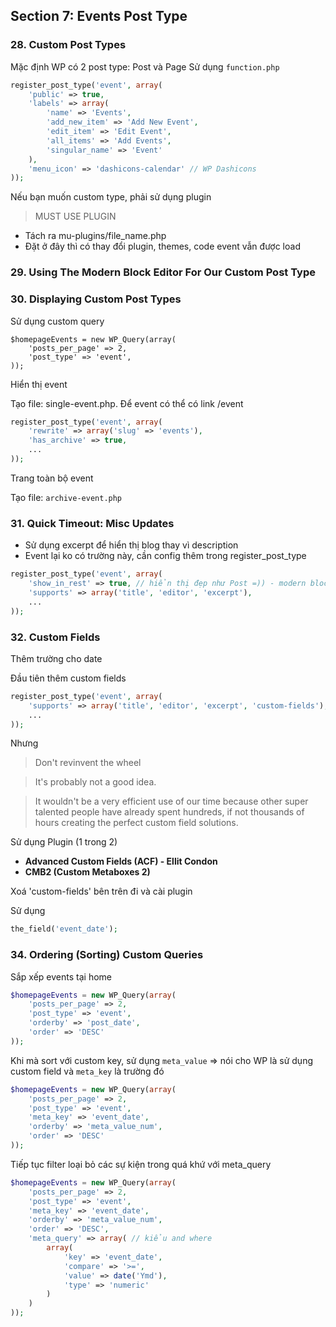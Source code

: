## Section 7: Events Post Type

### 28. Custom Post Types
Mặc định WP có 2 post type: Post và Page Sử dụng `function.php`
```php
register_post_type('event', array(
    'public' => true,
    'labels' => array(
        'name' => 'Events',
        'add_new_item' => 'Add New Event',
        'edit_item' => 'Edit Event',
        'all_items' => 'Add Events',
        'singular_name' => 'Event'
    ),
    'menu_icon' => 'dashicons-calendar' // WP Dashicons
));
```

Nếu bạn muốn custom type, phải sử dụng plugin

> MUST USE PLUGIN

- Tách ra mu-plugins/file_name.php
- Đặt ở đây thì có thay đổi plugin, themes, code event vẫn được load

### 29. Using The Modern Block Editor For Our Custom Post Type

### 30. Displaying Custom Post Types
Sử dụng custom query
```
$homepageEvents = new WP_Query(array(
    'posts_per_page' => 2,
    'post_type' => 'event',
));
```

Hiển thị event

Tạo file: single-event.php. Để event có thể có link /event
```php
register_post_type('event', array(
    'rewrite' => array('slug' => 'events'),
    'has_archive' => true,
    ...
));
```

Trang toàn bộ event

Tạo file: `archive-event.php`

### 31. Quick Timeout: Misc Updates
- Sử dụng excerpt để hiển thị blog thay vì description
- Event lại ko có trường này, cần config thêm trong register_post_type
```php
register_post_type('event', array(
    'show_in_rest' => true, // hiển thị đẹp như Post =)) - modern block. Kết hợp editor ở dưới
    'supports' => array('title', 'editor', 'excerpt'),
    ...
));
```

### 32. Custom Fields
Thêm trường cho date

Đầu tiên thêm custom fields

```php
register_post_type('event', array(
    'supports' => array('title', 'editor', 'excerpt', 'custom-fields'),
    ...
));
```

Nhưng

> Don't revinvent the wheel

> It's probably not a good idea.

> It wouldn't be a very efficient use of our time because other super talented people have already spent hundreds, if not thousands of hours creating the perfect custom field solutions.

Sử dụng Plugin (1 trong 2)
- **Advanced Custom Fields (ACF) - Ellit Condon**
- **CMB2 (Custom Metaboxes 2)**

Xoá 'custom-fields' bên trên đi và cài plugin

Sử dụng
```php
the_field('event_date');
```

### 34. Ordering (Sorting) Custom Queries
Sắp xếp events tại home
```php
$homepageEvents = new WP_Query(array(
    'posts_per_page' => 2,
    'post_type' => 'event',
    'orderby' => 'post_date',
    'order' => 'DESC'
));
```

Khi mà sort với custom key, sử dụng `meta_value` => nói cho WP là sử dụng custom field và `meta_key` là trường đó

```php
$homepageEvents = new WP_Query(array(
    'posts_per_page' => 2,
    'post_type' => 'event',
    'meta_key' => 'event_date',
    'orderby' => 'meta_value_num',
    'order' => 'DESC'
));
```
Tiếp tục filter loại bỏ các sự kiện trong quá khứ với meta_query
```php
$homepageEvents = new WP_Query(array(
    'posts_per_page' => 2,
    'post_type' => 'event',
    'meta_key' => 'event_date',
    'orderby' => 'meta_value_num',
    'order' => 'DESC',
    'meta_query' => array( // kiểu and where
        array(
            'key' => 'event_date',
            'compare' => '>=',
            'value' => date('Ymd'),
            'type' => 'numeric'
        )
    )
));
```

